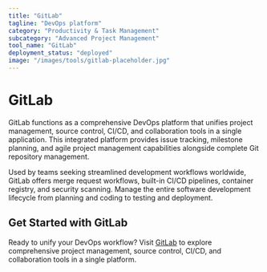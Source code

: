 ```yaml
---
title: "GitLab"
tagline: "DevOps platform"
category: "Productivity & Task Management"
subcategory: "Advanced Project Management"
tool_name: "GitLab"
deployment_status: "deployed"
image: "/images/tools/gitlab-placeholder.jpg"
---
```


# GitLab

GitLab functions as a comprehensive DevOps platform that unifies project management, source control, CI/CD, and collaboration tools in a single application. This integrated platform provides issue tracking, milestone planning, and agile project management capabilities alongside complete Git repository management.

Used by teams seeking streamlined development workflows worldwide, GitLab offers merge request workflows, built-in CI/CD pipelines, container registry, and security scanning. Manage the entire software development lifecycle from planning and coding to testing and deployment.

## Get Started with GitLab

Ready to unify your DevOps workflow? Visit [GitLab](https://gitlab.com) to explore comprehensive project management, source control, CI/CD, and collaboration tools in a single platform.